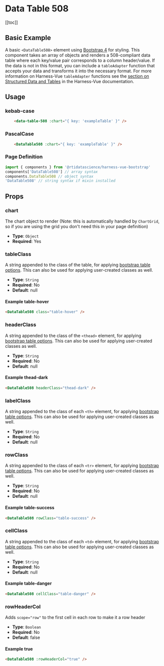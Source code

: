 # Data Table 508
[[toc]]
## Basic Example
A basic `<DataTable508>` element using [Bootstrap 4](https://getbootstrap.com/docs/4.0/components/forms/) for styling. This component takes an array of objects and renders a 508-compliant data table where each key/value pair corresponds to a column header/value. If the data is not in this format, you can include a `tableAdapter` function that accepts your data and transforms it into the necessary format. For more information on Harness-Vue `tableAdapter` functions see the [section on Structured Data and Tables](https://next.harnessjs.org/usage/charts.html#structured-data-and-tables) in the Harness-Vue documentation.


<DataTable508 :chart="{ key: 'exampleTable' }"  />

## Usage
### kebab-case
``` html
    <data-table-508 :chart="{ key: 'exampleTable' }" />
```
### PascalCase
```html
    <DataTable508 :chart="{ key: 'exampleTable' }" />
```
### Page Definition
```js
import { components } from '@rtidatascience/harness-vue-bootstrap'
components['DataTable508'] // array syntax
components.DataTable508 // object syntax
'DataTable508' // string syntax if mixin installed
```
## Props

### chart
The chart object to render (Note: this is automatically handled by `ChartGrid`, so if you are using the grid you don't need this in your page definition)
* **Type**: `Object`
* **Required**: Yes

### tableClass
A string appended to the class of the table, for applying [bootstrap table options](https://getbootstrap.com/docs/4.0/content/tables/). This can also be used for applying user-created classes as well.
* **Type**: `String`
* **Required**: No
* **Default**: null

#### Example table-hover
<DataTable508 :chart="{ key: 'exampleTable' }" class="table-hover"/>

```html
<DataTable508 class="table-hover" />
```

### headerClass
A string appended to the class of the `<thead>` element, for applying [bootstrap table options](https://getbootstrap.com/docs/4.0/content/tables/). This can also be used for applying user-created classes as well.
* **Type**: `String`
* **Required**: No
* **Default**: null

#### Example thead-dark
<DataTable508 :chart="{ key: 'exampleTable' }" headerClass="thead-dark"/>

```html
<DataTable508 headerClass="thead-dark" />
```

### labelClass
A string appended to the class of each `<th>` element, for applying [bootstrap table options](https://getbootstrap.com/docs/4.0/content/tables/). This can also be used for applying user-created classes as well.
* **Type**: `String`
* **Required**: No
* **Default**: null

### rowClass
A string appended to the class of each `<tr>` element, for applying [bootstrap table options](https://getbootstrap.com/docs/4.0/content/tables/). This can also be used for applying user-created classes as well.
* **Type**: `String`
* **Required**: No
* **Default**: null

#### Example table-success
<DataTable508 :chart="{ key: 'exampleTable' }" rowClass="table-success"/>

```html
<DataTable508 rowClass="table-success" />
```

### cellClass
A string appended to the class of each `<td>` element, for applying [bootstrap table options](https://getbootstrap.com/docs/4.0/content/tables/). This can also be used for applying user-created classes as well.
* **Type**: `String`
* **Required**: No
* **Default**: null

#### Example table-danger
<DataTable508 :chart="{ key: 'exampleTable' }" cellClass="table-danger"/>

```html
<DataTable508 cellClass="table-danger" />
```

### rowHeaderCol
Adds `scope="row"` to the first cell in each row to make it a row header
* **Type**: `Boolean`
* **Required**: No
* **Default**: false

#### Example true
<DataTable508 :chart="{ key: 'exampleTable' }" :rowHeaderCol="true"/>

```html
<DataTable508 :rowHeaderCol="true" />
```
